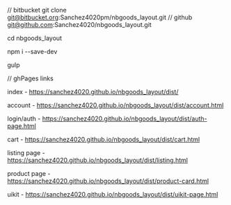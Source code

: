 // bitbucket
git clone git@bitbucket.org:Sanchez4020pm/nbgoods_layout.git 
// github
git@github.com:Sanchez4020/nbgoods_layout.git 

cd nbgoods_layout

npm i --save-dev

gulp

// ghPages links

index - https://sanchez4020.github.io/nbgoods_layout/dist/

account - https://sanchez4020.github.io/nbgoods_layout/dist/account.html

login/auth - https://sanchez4020.github.io/nbgoods_layout/dist/auth-page.html

cart - https://sanchez4020.github.io/nbgoods_layout/dist/cart.html

listing page - https://sanchez4020.github.io/nbgoods_layout/dist/listing.html

product page - https://sanchez4020.github.io/nbgoods_layout/dist/product-card.html

uikit - https://sanchez4020.github.io/nbgoods_layout/dist/uikit-page.html